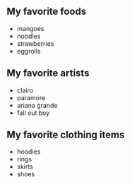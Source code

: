 ## My favorite foods ##
- mangoes
- noodles
- strawberries
- eggrolls

## My favorite artists ## 
- clairo 
- paramore 
- ariana grande 
- fall out boy

## My favorite clothing items ## 
- hoodies
- rings 
- skirts 
- shoes
